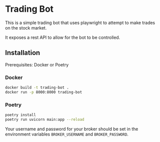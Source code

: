 # Trading Bot
This is a simple trading bot that uses playwright to attempt to make trades on the stock market.

It exposes a rest API to allow for the bot to be controlled.

## Installation
Prerequisites:
Docker
or
Poetry

### Docker
```bash
docker build -t trading-bot .
docker run -p 8000:8000 trading-bot
```

### Poetry
```bash
poetry install
poetry run uvicorn main:app --reload
```

Your username and password for your broker should be set in the environment variables `BROKER_USERNAME` and `BROKER_PASSWORD`.
